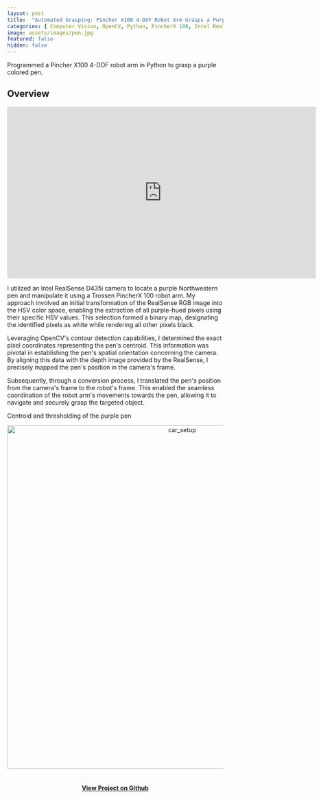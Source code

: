```yaml
---
layout: post
title:  "Automated Grasping: Pincher X100 4-DOF Robot Arm Grasps a Purple Pen"
categories: [ Computer Vision, OpenCV, Python, PincherX 100, Intel RealSense ]
image: assets/images/pen.jpg
featured: false
hidden: false
---
```

Programmed a Pincher X100 4-DOF robot arm in Python to grasp a purple colored pen.

## Overview

<div align="center"><iframe width="720" height="400" src="https://www.youtube.com/embed/SmPIuWhf_UQ" title="YouTube video player" frameborder="0" allow="accelerometer; autoplay; clipboard-write; encrypted-media; gyroscope; picture-in-picture" allowfullscreen></iframe></div>

I utilized an Intel RealSense D435i camera to locate a purple Northwestern pen and manipulate it using a Trossen PincherX 100 robot arm. My approach involved an initial transformation of the RealSense RGB image into the HSV color space, enabling the extraction of all purple-hued pixels using their specific HSV values. This selection formed a binary map, designating the identified pixels as white while rendering all other pixels black.

Leveraging OpenCV's contour detection capabilities, I determined the exact pixel coordinates representing the pen's centroid. This information was pivotal in establishing the pen's spatial orientation concerning the camera. By aligning this data with the depth image provided by the RealSense, I precisely mapped the pen's position in the camera's frame.

Subsequently, through a conversion process, I translated the pen's position from the camera's frame to the robot's frame. This enabled the seamless coordination of the robot arm's movements towards the pen, allowing it to navigate and securely grasp the targeted object.

 Centroid and thresholding of the purple pen
 <div align="center"><img src="https://raw.githubusercontent.com/roy2909/roy2909.github.io/08b08e279ba67fb56615d4048d3c89ace9d4a978/assets/images/penC.gif" alt="car_setup" width="800"/></div>
 &nbsp;
<div align="center"><h4> <a href="https://github.com/roy2909/pen_challenge">View Project on Github</a></h4></div>
